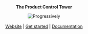 <div align="center">
 <p><strong>The Product Control Tower</strong></p>
 <img src="https://github.com/progressively-crew/progressively/assets/3874873/d3c331b1-25b2-41e9-a622-084b9e23fa7b" alt="Progressively"/>
</div>

<br />

<div align="center">
 <a href="https://progressively.app/" target="_blank" rel="noopener noreferrer">Website</a> | 
 <a href="https://dashboard.progressively.app/" target="_blank" rel="noopener noreferrer">Get started</a> | 
 <a href="https://docs.progressively.app/" target="_blank" rel="noopener noreferrer">Documentation</a>
</div>
